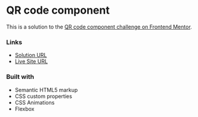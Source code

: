 # QR code component

This is a solution to the [QR code component challenge on Frontend Mentor](https://www.frontendmentor.io/challenges/qr-code-component-iux_sIO_H).

### Links

- [Solution URL](https://github.com/rimshub/CSS-QR-Code-Component)
- [Live Site URL](https://rimshub.github.io/CSS-QR-Code-Component/)

### Built with

- Semantic HTML5 markup
- CSS custom properties
- CSS Animations
- Flexbox
